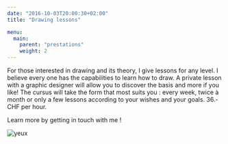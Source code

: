 ```yaml
---
date: "2016-10-03T20:00:30+02:00"
title: "Drawing lessons"

menu:
  main:
    parent: "prestations"
    weight: 2
---
```


For those interested in drawing and its theory, I give lessons for any level.
I believe every one has the capabilities to learn how to draw. A private lesson with a graphic designer will allow you to discover the basis and more if you like!
The cursus will take the form that most suits you : every week, twice à month or only a few lessons according to your wishes and your goals.
36.- CHF per hour.

Learn more by getting in touch with me !

![yeux](/img/EP/EP_image24a.jpg)
